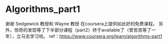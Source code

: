 # Algorithms_part1

谢谢 Sedgewick 教授和 Wayne 教授 在coursera上提供如此好的免费课程。
另外，惊奇的发现等了下半部分课程（part2）终于available了（曾苦苦等了一年），立马去学习哈。
ref：https://www.coursera.org/learn/algorithms-part1
